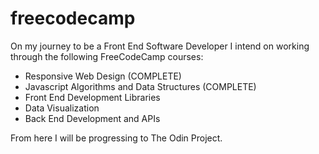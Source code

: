 # freecodecamp

On my journey to be a Front End Software Developer I intend on working through the following FreeCodeCamp courses:

<ul>
  <li>Responsive Web Design (COMPLETE)</li>
  <li>Javascript Algorithms and Data Structures (COMPLETE)</li>
  <li>Front End Development Libraries</li>
  <li>Data Visualization</li>
  <li>Back End Development and APIs</li>
</ul>

From here I will be progressing to The Odin Project. 
